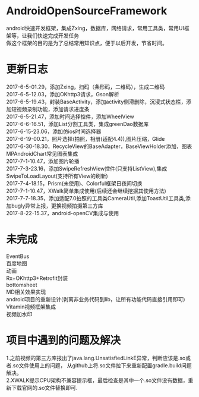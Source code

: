 # AndroidOpenSourceFramework
android快速开发框架，集成Zxing，数据库，网络请求，常用工具类，常用UI框架等，让我们快速完成开发任务<br>
做这个框架的目的是为了总结常用知识点，便于以后开发，节省时间。

# 更新日志
2017-6-5-01.29，添加Zxing，扫码（条形码，二维码），生成二维码<br>
2017-6-5-12.03，添加OKhttp3请求，Gson解析<br>
2017-6-5-19.43，封装BaseActivity，添加activity侧滑删除，沉浸式状态栏，添加短视频录制功能，添加请求进度条<br>
2017-6-5-21.47，添加时间选择控件，添加WheelView<br>
2017-6-6-16.51，添加List分割工具类，集成greenDao数据库<br>
2017-6-15-23.06，添加仿ios时间选择器<br>
2017-6-19-00.21，照片选择(拍照，相册(适配4.4)),图片压缩，Glide<br>
2017-6-30-18.30，RecycleView的BaseAdapter，BaseViewHolder添加，图表MPAndroidChart常见图表集成<br>
2017-7-1-10.47，添加图片轮播<br>
2017-7-3-23.16，添加SwipeRefreshView控件(只支持ListView),集成SwipeToLoadLayout(支持所有View的刷新)<br>
2017-7-4-18.15，Prism(未使用)、Colorful框架日夜间切换<br>
2017-7-1-10.47，XWalk简单集成使用(后续还会继续挖掘其使用方法)<br>
2017-7-7-18.35，添加适配7.0拍照的工具类CameraUtil,添加ToastUtil工具类,添加bugly异常上报，更换视频拍摄第三方库<br>
2017-8-22-15.37，android-openCV集成与使用<br>

# 未完成
EventBus<br>
百度地图<br>
动画<br>
Rx+OKhttp3+Retrofit封装<br>
bottomsheet<br>
MD相关效果实现<br>
android项目的重新设计(剥离非业务代码到lib，让所有功能代码直接引用即可)<br>
Vitamin视频框架集成<br>
视频加水印<br>

# 项目中遇到的问题及解决
1.之前视频的第三方库报出了java.lang.UnsatisfiedLinkE异常，判断应该是.so或者.so文件使用上的问题，
从github上将.so文件拉下来重新配置gradle.build问题解决。<br>
2.XWALK提示CPU架构不兼容提示框，最后检查是其中一个.so文件没有数据，重新下载官网的.so文件替换即可.<br>




